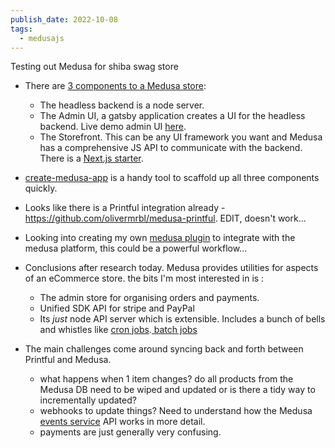 ```yaml
---
publish_date: 2022-10-08
tags:
  - medusajs
---
```

Testing out Medusa for shiba swag store

- There are [3 components to a Medusa store](https://docs.medusajs.com/introduction):
	- The headless backend is a node server.
	- The Admin UI, a gatsby application creates a UI for the headless backend. Live demo admin UI [here](https://demo.medusajs.com).
	- The Storefront. This can be any UI framework you want and Medusa has a comprehensive JS API to communicate with the backend. There is a [Next.js starter](https://docs.medusajs.com/starters/nextjs-medusa-starter/).
- [create-medusa-app](https://docs.medusajs.com/usage/create-medusa-app) is a handy tool to scaffold up all three components quickly.
- Looks like there is a Printful integration already -  https://github.com/olivermrbl/medusa-printful. EDIT, doesn't work...
  

- Looking into creating my own [medusa plugin](https://docs.medusajs.com/advanced/backend/plugins/create) to integrate with the medusa platform, this could be a powerful workflow... 

- Conclusions after research today. Medusa provides utilities for aspects of an eCommerce store. the bits I'm most interested in is :
   - The admin store for organising orders and payments. 
   - Unified SDK API for stripe and PayPal
   - Its _just_ node API server which is extensible. Includes a bunch of bells and whistles like [cron jobs](https://docs.medusajs.com/advanced/backend/cron-jobs/create).[ batch jobs ](https://docs.medusajs.com/advanced/backend/batch-jobs/)
	

- The main challenges come around syncing back and forth between Printful and Medusa. 
	- what happens when 1 item changes? do all products from the Medusa DB need to be wiped and updated or is there a tidy way to incrementally updated?
	- webhooks to update things? Need to understand how the Medusa [events service](https://docs.medusajs.com/advanced/backend/subscribers/events-list/#batch-jobs-events) API works in more detail.
	- payments are just generally very confusing.

